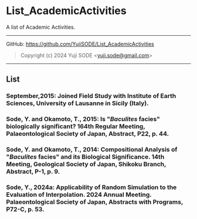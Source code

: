 # List_AcademicActivities
A list of Academic Activities. 
___
GitHub: https://github.com/YujiSODE/List_AcademicActivities  
>Copyright (c) 2024 Yuji SODE \<yuji.sode@gmail.com\>  
______
## List
### September,2015: Joined Field Study with Institute of Earth Sciences, University of Lausanne in Sicily (Italy). 
### Sode, Y. and Okamoto, T., 2015: Is "_Baculites_ facies" biologically significant? 164th Regular Meeting, Palaeontological Society of Japan, Abstract, P22, p. 44. 
### Sode, Y. and Okamoto, T., 2014: Compositional Analysis of "_Baculites_ facies" and its Biological Significance. 14th Meeting, Geological Society of Japan, Shikoku Branch, Abstract, P-1, p. 9. 
### Sode, Y., 2024a: Applicability of Random Simulation to the Evaluation of Interpolation. 2024 Annual Meeting. Palaeontological Society of Japan, Abstracts with Programs, P72-C, p. 53. 

